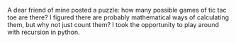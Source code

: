 A dear friend of mine posted a puzzle: how many possible games of tic tac toe are there? I figured there are probably mathematical ways of calculating them, but why not just count them? I took the opportunity to play around with recursion in python.
